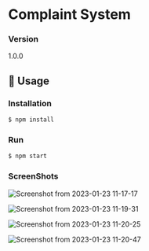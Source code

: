 # Complaint System

### Version
1.0.0

## 📝 Usage

### Installation

```sh
$ npm install
```

### Run

```sh
$ npm start
```

### ScreenShots

![Screenshot from 2023-01-23 11-17-17](https://user-images.githubusercontent.com/74449664/213973626-ec9a5c7b-c802-4166-a8f3-13240864ddab.png)

![Screenshot from 2023-01-23 11-19-31](https://user-images.githubusercontent.com/74449664/213973690-4852ee70-e7fa-48d7-83f1-22327dc6da53.png)

![Screenshot from 2023-01-23 11-20-25](https://user-images.githubusercontent.com/74449664/213973766-7c78eb74-1ecb-46ec-a31c-acd1f661a4ba.png)

![Screenshot from 2023-01-23 11-20-47](https://user-images.githubusercontent.com/74449664/213973824-35bb2ac5-4770-4f9d-91f8-1eb8866e5b37.png)
